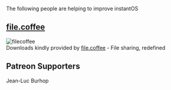 The following people are helping to improve instantOS

## [file.coffee](https://file.coffee)

![filecoffee](https://file.coffee/img/logo/coffee.webp)  
Downloads kindly provided by [file.coffee](https://file.coffee/) - File sharing, redefined

## Patreon Supporters

Jean-Luc Burhop
